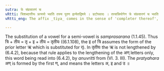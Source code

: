```yaml
---
sutra: त्रेः संप्रसारणं च
vRtti: त्रिशब्दात्तीयः प्रत्ययो भवति तस्य पूरण इत्येतद्विषये । डटोपवादः । तत्सन्नियोगेन त्रेः संप्रसारणं च भवति ॥
vRtti_eng: The affix _tiya_ comes in the sense of 'completer thereof', after the word _tri_; and there is _samprasarana_ (vocalisation ) of the stem.

---
```

The substitution of a vowel for a semi-vowel is _samprasarana_ (1.1.45). Thus त्रि + तीय = तृ + इ + तीय = तृतीयः ((6.1.108), the इ of त्रि assumes the form of the prior letter ऋ which is substituted for र्). In तृतीयः the ऋ is not lengthened by (6.4.2), because that rule applies to the lengthening of the अण् letters only, this word being read into (6.4.2), by _anuvritti_ from (VI. 3. III). The _pratyahara_ अण् is formed by the first ण्, and means the letters अ, इ and उ ॥
